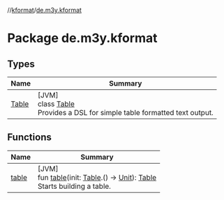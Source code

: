 //[kformat](../../index.md)/[de.m3y.kformat](index.md)

# Package de.m3y.kformat

## Types

| Name | Summary |
|---|---|
| [Table](-table/index.md) | [JVM]<br>class [Table](-table/index.md)<br>Provides a DSL for simple table formatted text output. |

## Functions

| Name | Summary |
|---|---|
| [table](table.md) | [JVM]<br>fun [table](table.md)(init: [Table](-table/index.md).() -&gt; [Unit](https://kotlinlang.org/api/latest/jvm/stdlib/kotlin/-unit/index.html)): [Table](-table/index.md)<br>Starts building a table. |
